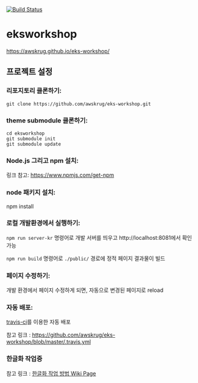 [![Build Status](https://travis-ci.org/awskrug/eks-workshop.svg?branch=master)](https://travis-ci.org/awskrug/eks-workshop)

# eksworkshop
https://awskrug.github.io/eks-workshop/

## 프로젝트 설정
### 리포지토리 클론하기:
```
git clone https://github.com/awskrug/eks-workshop.git
```

### theme submodule 클론하기:
```
cd eksworkshop
git submodule init
git submodule update
```

### Node.js 그리고 npm 설치:
링크 참고: https://www.npmjs.com/get-npm

### node 패키지 설치:
npm install

### 로컬 개발환경에서 실행하기:
`npm run server-kr` 명령어로 개발 서버를 띄우고 http://localhost:8081에서 확인 가능

`npm run build` 명령어로 `./public/` 경로에 정적 페이지 결과물이 빌드

### 페이지 수정하기:
개발 환경에서 페이지 수정하게 되면, 자동으로 변경된 페이지로 reload

### 자동 배포:
[travis-ci](https://travis-ci.org/awskrug/eks-workshop)를 이용한 자동 배포

참고 링크 : https://github.com/awskrug/eks-workshop/blob/master/.travis.yml


### 한글화 작업중
참고 링크 : [한글화 작업 방법 Wiki Page](https://github.com/awskrug/eks-workshop/wiki/%ED%95%9C%EA%B8%80%ED%99%94-%EC%9E%91%EC%97%85-%EB%B0%A9%EB%B2%95)
